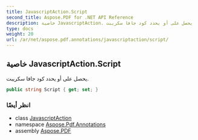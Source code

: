 ```yaml
---
title: JavascriptAction.Script
second_title: Aspose.PDF for .NET API Reference
description: خاصية JavascriptAction. يحصل على أو يحدد كود جافا سكريبت
type: docs
weight: 20
url: /ar/net/aspose.pdf.annotations/javascriptaction/script/
---
```

## خاصية JavascriptAction.Script

يحصل على أو يحدد كود جافا سكريبت.

```csharp
public string Script { get; set; }
```

### انظر أيضًا

* class [JavascriptAction](../)
* namespace [Aspose.Pdf.Annotations](../../../aspose.pdf.annotations/)
* assembly [Aspose.PDF](../../../)